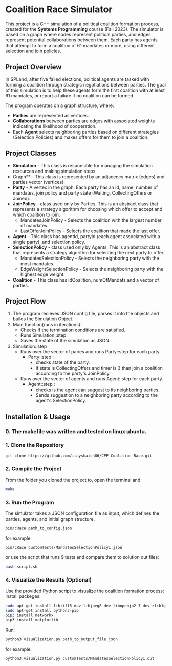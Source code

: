 # Coalition Race Simulator

This project is a C++ simulation of a political coalition formation process, created for the **Systems Programming** course (Fall 2023). The simulator is based on a graph where nodes represent political parties, and edges represent potential collaborations between them. Each party has agents that attempt to form a coalition of 61 mandates or more, using different selection and join policies.

## Project Overview

In SPLand, after five failed elections, political agents are tasked with forming a coalition through strategic negotiations between parties. The goal of this simulation is to help these agents form the first coalition with at least 61 mandates, or report a failure if no coalition can be formed.

The program operates on a graph structure, where:

- **Parties** are represented as vertices.
- **Collaborations** between parties are edges with associated weights indicating the likelihood of cooperation.
- Each **Agent** selects neighboring parties based on different strategies (Selection Policies) and makes offers for them to join a coalition.

## Project Classes
- **Simulation** - This class is responsible for managing the simulation resources and making simulation steps.
- Graph** - This class is represented by an adjacency matrix (edges) and parties vector (vertices).
- **Party** - A vertex in the graph. Each party has an id, name, number of mandates, join policy and party state (Waiting, CollectingOffers or Joined).
- **JoinPolicy** - class used only by Parties. This is an abstract class that represents a strategy algorithm for choosing which offer to accept and which coalition to join.
    - MandatesJoinPolicy - Selects the coalition with the largest number of mandates.
    - LastOfferJoinPolicy - Selects the coalition that made the last offer.
- **Agent** - This class has agentId, partyId (each agent associated with a single party), and selection policy.
- **SelectionPolicy** - class used only by Agents. This is an abstract class that represents a strategy algorithm for selecting the next party to offer.
    - MandatesSelectionPolicy - Selects the neighboring party with the most mandates.
    - EdgeWeightSelectionPolicy - Selects the neighboring party with the highest edge weight.
- **Coalition** - This class has idCoalition, numOfMandats and a vector of parties.

## Project Flow
1. The program recieves JSON config file, parses it into the objects and builds the Simulation Object.
2. Main function(runs in iterations):
    - Checks if the termination conditions are satisfied.
    - Runs Simulation::step.
    - Saves the state of the simulation as JSON.
3. Simulation::step
    - Runs over the vector of paries and runs Party::step for each party.
        -  Party::step :
            -  checks state of the party.
            -  if state is CollectingOffers and timer is 3 than join a coalition according to the party's JoinPolicy.
    - Runs over the vector of agents and runs Agent::step for each party.
        -  Agent::step :
            -  checks is the agent can suggest to its neighboring parties.
            -  Sends suggestion to a neighboring party according to the agent's SelectionPolicy.

## Installation & Usage

### 0. The makefile was written and tested on linux ubuntu.

### 1. Clone the Repository
   ```bash
   git clone https://github.com/itayshaish06/CPP-Coalition-Race.git
   ```

### 2. Compile the Project
From the folder you cloned the project to, open the terminal and:
   ```bash
   make
   ```

### 3. Run the Program
The simulator takes a JSON configuration file as input, which defines the parties, agents, and initial graph structure.
   ```bash
   bin/cRace path_to_config.json
   ```
for example:
   ```bash
   bin/cRace customTests/MandatesSelectionPolicy1.json
   ```
or use the script that runs 9 tests and compare them to solution out files:
   ```bash
   bash script.sh
   ```
### 4. Visualize the Results (Optional)
Use the provided Python script to visualize the coalition formation process:
install packeges:
   ```bash
   sudo apt-get install libtiff5-dev libjpeg8-dev libopenjp2-7-dev zlib1g-dev \libfreetype6-dev liblcms2-dev libwebp-dev tcl8.6-dev tk8.6-dev python3-tk \libharfbuzz-dev libfribidi-dev libxcb1-dev
   sudo apt-get install python3-pip
   pip3 install networkx
   pip3 install matplotlib
   ```
Run:
   ```bash
   python3 visualization.py path_to_output_file.json
   ```
for example:
   ```bash
   python3 visualization.py customTests/MandatesSelectionPolicy1.out
   ```

